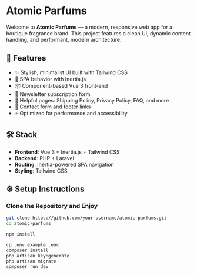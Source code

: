 # Atomic Parfums

Welcome to **Atomic Parfums** — a modern, responsive web app for a boutique fragrance brand. This project features a clean UI, dynamic content handling, and performant, modern architecture.

## 🚀 Features

- ✨ Stylish, minimalist UI built with Tailwind CSS
- 🧭 SPA behavior with Inertia.js
- 📦 Component-based Vue 3 front-end
- 📨 Newsletter subscription form
- 📄 Helpful pages: Shipping Policy, Privacy Policy, FAQ, and more
- 🔗 Contact form and footer links
- ⚡ Optimized for performance and accessibility

## 🛠️ Stack

- **Frontend**: Vue 3 + Inertia.js + Tailwind CSS
- **Backend**: PHP + Laravel
- **Routing**: Inertia-powered SPA navigation
- **Styling**: Tailwind CSS

## ⚙️ Setup Instructions

### Clone the Repository and Enjoy 

```bash
git clone https://github.com/your-username/atomic-parfums.git
cd atomic-parfums

npm install

cp .env.example .env
composer install
php artisan key:generate
php artisan migrate
composer run dev
